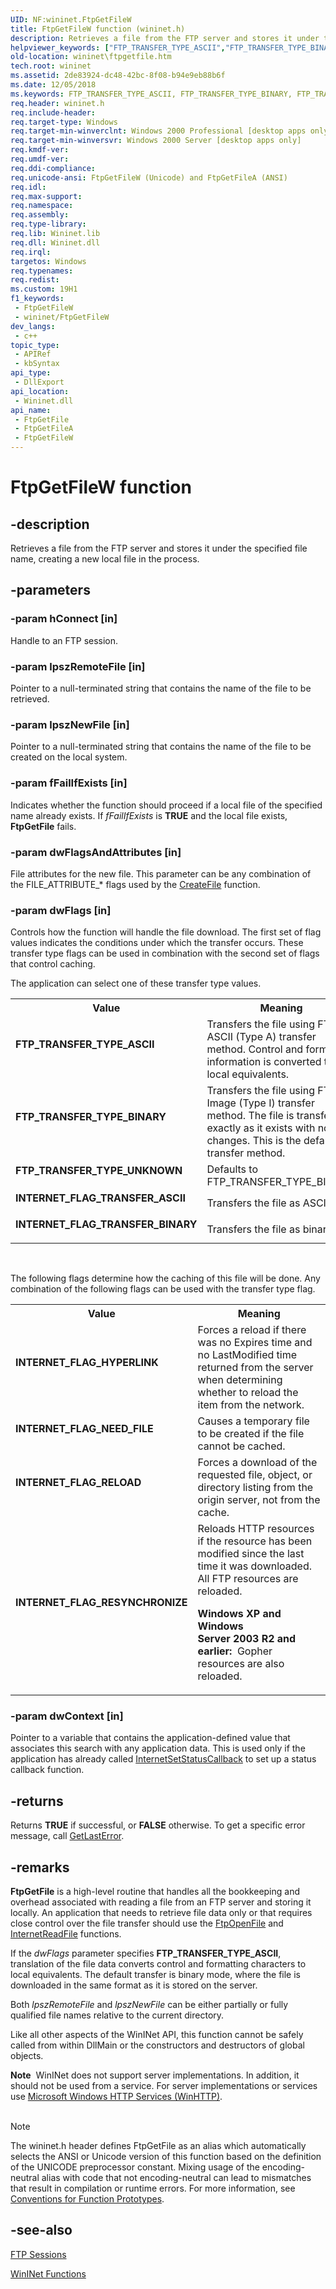 ```yaml
---
UID: NF:wininet.FtpGetFileW
title: FtpGetFileW function (wininet.h)
description: Retrieves a file from the FTP server and stores it under the specified file name, creating a new local file in the process.
helpviewer_keywords: ["FTP_TRANSFER_TYPE_ASCII","FTP_TRANSFER_TYPE_BINARY","FTP_TRANSFER_TYPE_UNKNOWN","FtpGetFile","FtpGetFile function [WinINet]","FtpGetFileA","FtpGetFileW","INTERNET_FLAG_HYPERLINK","INTERNET_FLAG_NEED_FILE","INTERNET_FLAG_RELOAD","INTERNET_FLAG_RESYNCHRONIZE","INTERNET_FLAG_TRANSFER_ASCII","INTERNET_FLAG_TRANSFER_BINARY","_win32_ftpgetfile","wininet.ftpgetfile","wininet/FtpGetFile","wininet/FtpGetFileA","wininet/FtpGetFileW"]
old-location: wininet\ftpgetfile.htm
tech.root: wininet
ms.assetid: 2de83924-dc48-42bc-8f08-b94e9eb88b6f
ms.date: 12/05/2018
ms.keywords: FTP_TRANSFER_TYPE_ASCII, FTP_TRANSFER_TYPE_BINARY, FTP_TRANSFER_TYPE_UNKNOWN, FtpGetFile, FtpGetFile function [WinINet], FtpGetFileA, FtpGetFileW, INTERNET_FLAG_HYPERLINK, INTERNET_FLAG_NEED_FILE, INTERNET_FLAG_RELOAD, INTERNET_FLAG_RESYNCHRONIZE, INTERNET_FLAG_TRANSFER_ASCII, INTERNET_FLAG_TRANSFER_BINARY, _win32_ftpgetfile, wininet.ftpgetfile, wininet/FtpGetFile, wininet/FtpGetFileA, wininet/FtpGetFileW
req.header: wininet.h
req.include-header: 
req.target-type: Windows
req.target-min-winverclnt: Windows 2000 Professional [desktop apps only]
req.target-min-winversvr: Windows 2000 Server [desktop apps only]
req.kmdf-ver: 
req.umdf-ver: 
req.ddi-compliance: 
req.unicode-ansi: FtpGetFileW (Unicode) and FtpGetFileA (ANSI)
req.idl: 
req.max-support: 
req.namespace: 
req.assembly: 
req.type-library: 
req.lib: Wininet.lib
req.dll: Wininet.dll
req.irql: 
targetos: Windows
req.typenames: 
req.redist: 
ms.custom: 19H1
f1_keywords:
 - FtpGetFileW
 - wininet/FtpGetFileW
dev_langs:
 - c++
topic_type:
 - APIRef
 - kbSyntax
api_type:
 - DllExport
api_location:
 - Wininet.dll
api_name:
 - FtpGetFile
 - FtpGetFileA
 - FtpGetFileW
---
```


# FtpGetFileW function


## -description

Retrieves a file from the FTP server and stores it under the specified file name, creating a new local file in the process.

## -parameters

### -param hConnect [in]

Handle to an FTP session.

### -param lpszRemoteFile [in]

Pointer to a null-terminated string that contains the name of the file to be retrieved.

### -param lpszNewFile [in]

Pointer to a null-terminated string that contains the name of the file to be created on the local system.

### -param fFailIfExists [in]

Indicates whether the function should proceed if a local file of the specified name already exists. If 
<i>fFailIfExists</i> is <b>TRUE</b> and the local file exists, 
<b>FtpGetFile</b> fails.

### -param dwFlagsAndAttributes [in]

File attributes for the new file. This parameter can be any combination of the FILE_ATTRIBUTE_* flags used by the 
<a href="/windows/desktop/api/fileapi/nf-fileapi-createfilea">CreateFile</a> function.

### -param dwFlags [in]

Controls how the function will handle the file download. The first set of flag values indicates the conditions under which the transfer occurs. These transfer type flags can be used in combination with the second set of flags that control caching.


The application can select one of these transfer type values.



<table>
<tr>
<th>Value</th>
<th>Meaning</th>
</tr>
<tr>
<td width="40%"><a id="FTP_TRANSFER_TYPE_ASCII"></a><a id="ftp_transfer_type_ascii"></a><dl>
<dt><b>FTP_TRANSFER_TYPE_ASCII</b></dt>
</dl>
</td>
<td width="60%">
Transfers the file using FTP's ASCII (Type A) transfer method. Control and formatting information is converted to local equivalents.

</td>
</tr>
<tr>
<td width="40%"><a id="FTP_TRANSFER_TYPE_BINARY"></a><a id="ftp_transfer_type_binary"></a><dl>
<dt><b>FTP_TRANSFER_TYPE_BINARY</b></dt>
</dl>
</td>
<td width="60%">
Transfers the file using FTP's Image (Type I) transfer method. The file is transferred exactly as it exists with no changes. This is the default transfer method.

</td>
</tr>
<tr>
<td width="40%"><a id="FTP_TRANSFER_TYPE_UNKNOWN"></a><a id="ftp_transfer_type_unknown"></a><dl>
<dt><b>FTP_TRANSFER_TYPE_UNKNOWN</b></dt>
</dl>
</td>
<td width="60%">
Defaults to FTP_TRANSFER_TYPE_BINARY.

</td>
</tr>
<tr>
<td width="40%"><a id="INTERNET_FLAG_TRANSFER_ASCII"></a><a id="internet_flag_transfer_ascii"></a><dl>
<dt><b>INTERNET_FLAG_TRANSFER_ASCII</b></dt>
</dl>
</td>
<td width="60%">
Transfers the file as ASCII.

</td>
</tr>
<tr>
<td width="40%"><a id="INTERNET_FLAG_TRANSFER_BINARY"></a><a id="internet_flag_transfer_binary"></a><dl>
<dt><b>INTERNET_FLAG_TRANSFER_BINARY</b></dt>
</dl>
</td>
<td width="60%">
Transfers the file as binary.

</td>
</tr>
</table>
 


The following flags determine how the caching of this file will be done. Any combination of the following flags can be used with the transfer type flag.



<table>
<tr>
<th>Value</th>
<th>Meaning</th>
</tr>
<tr>
<td width="40%"><a id="INTERNET_FLAG_HYPERLINK"></a><a id="internet_flag_hyperlink"></a><dl>
<dt><b>INTERNET_FLAG_HYPERLINK</b></dt>
</dl>
</td>
<td width="60%">
Forces a reload if there was no Expires time and no LastModified time returned from the server when determining whether to reload the item from the network.

</td>
</tr>
<tr>
<td width="40%"><a id="INTERNET_FLAG_NEED_FILE"></a><a id="internet_flag_need_file"></a><dl>
<dt><b>INTERNET_FLAG_NEED_FILE</b></dt>
</dl>
</td>
<td width="60%">
Causes a temporary file to be created if the file cannot be cached.

</td>
</tr>
<tr>
<td width="40%"><a id="INTERNET_FLAG_RELOAD"></a><a id="internet_flag_reload"></a><dl>
<dt><b>INTERNET_FLAG_RELOAD</b></dt>
</dl>
</td>
<td width="60%">
Forces a download of the requested file, object, or directory listing from the origin server, not from the cache.

</td>
</tr>
<tr>
<td width="40%"><a id="INTERNET_FLAG_RESYNCHRONIZE"></a><a id="internet_flag_resynchronize"></a><dl>
<dt><b>INTERNET_FLAG_RESYNCHRONIZE</b></dt>
</dl>
</td>
<td width="60%">
Reloads HTTP resources if the resource has been modified since the last time it was downloaded. All FTP resources are reloaded.

<b>Windows XP and Windows Server 2003 R2 and earlier:  </b>Gopher resources are also reloaded.

</td>
</tr>
</table>

### -param dwContext [in]

Pointer to a variable that contains the application-defined value that associates this search with any application data. This is used only if the application has already called 
<a href="/windows/desktop/api/wininet/nf-wininet-internetsetstatuscallback">InternetSetStatusCallback</a> to set up a status callback function.

## -returns

Returns <b>TRUE</b> if successful, or <b>FALSE</b> otherwise. To get a specific error message, call 
<a href="/windows/desktop/api/errhandlingapi/nf-errhandlingapi-getlasterror">GetLastError</a>.

## -remarks

<b>FtpGetFile</b> is a high-level routine that handles all the bookkeeping and overhead associated with reading a file from an FTP server and storing it locally. An application that needs to retrieve file data only or that requires close control over the file transfer should use the 
<a href="/windows/desktop/api/wininet/nf-wininet-ftpopenfilea">FtpOpenFile</a> and 
<a href="/windows/desktop/api/wininet/nf-wininet-internetreadfile">InternetReadFile</a> functions.

If the 
<i>dwFlags</i> parameter specifies <b>FTP_TRANSFER_TYPE_ASCII</b>, translation of the file data converts control and formatting characters to local equivalents. The default transfer is binary mode, where the file is downloaded in the same format as it is stored on the server.

Both 
<i>lpszRemoteFile</i> and 
<i>lpszNewFile</i> can be either partially or fully qualified file names relative to the current directory.

Like all other aspects of the WinINet API, this function cannot be safely called from within DllMain or the constructors and destructors of global objects.

<div class="alert"><b>Note</b>  WinINet does not support server implementations. In addition, it should not be used from a service.  For server implementations or services use <a href="/windows/desktop/WinHttp/winhttp-start-page">Microsoft Windows HTTP Services (WinHTTP)</a>.</div>
<div> </div>




> [!NOTE]
> The wininet.h header defines FtpGetFile as an alias which automatically selects the ANSI or Unicode version of this function based on the definition of the UNICODE preprocessor constant. Mixing usage of the encoding-neutral alias with code that not encoding-neutral can lead to mismatches that result in compilation or runtime errors. For more information, see [Conventions for Function Prototypes](/windows/win32/intl/conventions-for-function-prototypes).

## -see-also

<a href="/windows/desktop/WinInet/ftp-sessions">FTP Sessions</a>



<a href="/windows/desktop/WinInet/wininet-functions"> WinINet Functions</a>